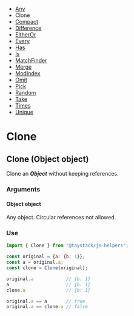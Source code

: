 - [Any](./Any.md#any)
- Clone
- [Compact](./Compact.md#compact)
- [Difference](./Difference.md#difference)
- [EitherOr](./EitherOr.md#eitheror)
- [Every](./Every.md#every)
- [Has](./Has.md#has)
- [Is](./Is.md#is)
- [MatchFinder](./MatchFinder.md#matchfinder)
- [Merge](./Merge.md#merge)
- [ModIndex](./ModIndex.md#modindex)
- [Omit](./Omit.md#omit)
- [Pick](./Pick.md#pick)
- [Random](./Random.md#random)
- [Take](./Take.md#take)
- [Times](./Times.md#times)
- [Unique](./Unique.md#unique)

# Clone

## Clone (Object object)

Clone an _***Object***_ without keeping references.

### Arguments

#### Object object

Any object. Circular references not allowed.

### Use

```javascript
import { Clone } from "@taystack/js-helpers";

const original = {a: {b: 1}};
const a = original.a;
const clone = Clone(original);

original.a            // {b: 1}
a                     // {b: 1}
clone.a               // {b: 1}

original.a == a       // true
original.a == clone.a // false
```
